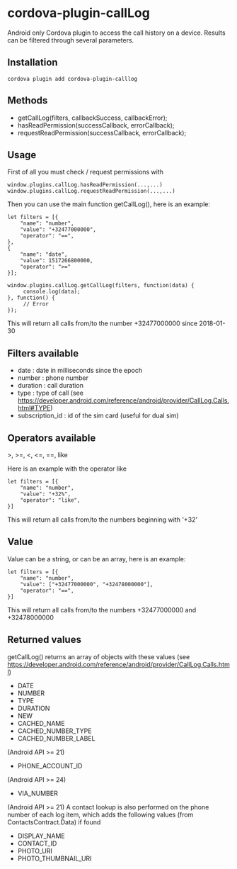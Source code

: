# cordova-plugin-callLog

Android only
Cordova plugin to access the call history on a device. Results can be filtered through several parameters.

## Installation

    cordova plugin add cordova-plugin-calllog

## Methods

- getCallLog(filters, callbackSuccess, callbackError);
- hasReadPermission(successCallback, errorCallback);
- requestReadPermission(successCallback, errorCallback);

## Usage

First of all you must check / request permissions with

    window.plugins.callLog.hasReadPermission(...,...)
    window.plugins.callLog.requestReadPermission(...,...)

Then you can use the main function getCallLog(), here is an example:

    let filters = [{
        "name": "number",
        "value": "+32477000000",
        "operator": "==",
    },
    {
        "name": "date",
        "value": 1517266800000,
        "operator": ">="
    }];

    window.plugins.callLog.getCallLog(filters, function(data) {
         console.log(data);
    }, function() {
         // Error
    });

This will return all calls from/to the number +32477000000 since 2018-01-30

## Filters available

- date : date in milliseconds since the epoch
- number : phone number
- duration : call duration
- type : type of call (see https://developer.android.com/reference/android/provider/CallLog.Calls.html#TYPE)
- subscription_id : id of the sim card (useful for dual sim)

## Operators available
\>, >=, <, <=, ==, like

Here is an example with the operator like

    let filters = [{
        "name": "number",
        "value": "+32%",
        "operator": "like",
    }]

This will return all calls from/to the numbers beginning with '+32'

## Value

Value can be a string, or can be an array, here is an example:

    let filters = [{
        "name": "number",
        "value": ["+32477000000", "+32478000000"],
        "operator": "==",
    }]

This will return all calls from/to the numbers +32477000000 and +32478000000

## Returned values

getCallLog() returns an array of objects with these values
(see https://developer.android.com/reference/android/provider/CallLog.Calls.html)

- DATE
- NUMBER
- TYPE
- DURATION
- NEW
- CACHED_NAME
- CACHED_NUMBER_TYPE
- CACHED_NUMBER_LABEL

(Android API >= 21)
- PHONE_ACCOUNT_ID

(Android API >= 24)
- VIA_NUMBER

(Android API >= 21)
A contact lookup is also performed on the phone number of each log item, which adds the following values (from ContactsContract.Data) if found
- DISPLAY_NAME
- CONTACT_ID
- PHOTO_URI
- PHOTO_THUMBNAIL_URI
